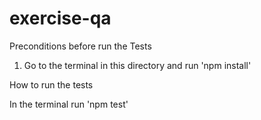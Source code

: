 # exercise-qa

Preconditions before run the Tests

1. Go to the terminal in this directory and run 'npm install'

How to run the tests

In the terminal run 'npm test'
